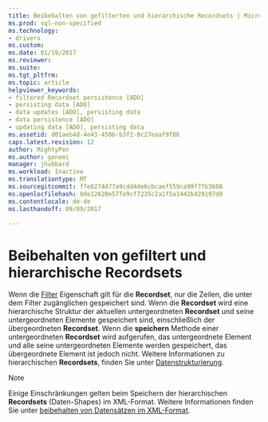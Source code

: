 ```yaml
---
title: Beibehalten von gefilterten und hierarchische Recordsets | Microsoft Docs
ms.prod: sql-non-specified
ms.technology:
- drivers
ms.custom: 
ms.date: 01/19/2017
ms.reviewer: 
ms.suite: 
ms.tgt_pltfrm: 
ms.topic: article
helpviewer_keywords:
- filtered Recordset persistence [ADO]
- persisting data [ADO]
- data updates [ADO], persisting data
- data persistence [ADO]
- updating data [ADO], persisting data
ms.assetid: d01aeb4d-4e43-450b-b3f2-0c27eaaf9f86
caps.latest.revision: 12
author: MightyPen
ms.author: genemi
manager: jhubbard
ms.workload: Inactive
ms.translationtype: MT
ms.sourcegitcommit: f7e6274d77a9cdd4de6cbcaef559ca99f77b3608
ms.openlocfilehash: 8de12620e57fe9cf7235c2a1f5a1442b429197d0
ms.contentlocale: de-de
ms.lasthandoff: 09/09/2017

---
```

# <a name="persisting-filtered-and-hierarchical-recordsets"></a>Beibehalten von gefiltert und hierarchische Recordsets
Wenn die [Filter](../../../ado/reference/ado-api/filter-property.md) Eigenschaft gilt für die **Recordset**, nur die Zeilen, die unter dem Filter zugänglichen gespeichert sind. Wenn die **Recordset** wird eine hierarchische Struktur der aktuellen untergeordneten **Recordset** und seine untergeordneten Elemente gespeichert sind, einschließlich der übergeordneten **Recordset**. Wenn die **speichern** Methode einer untergeordneten **Recordset** wird aufgerufen, das untergeordnete Element und alle seine untergeordneten Elemente werden gespeichert, das übergeordnete Element ist jedoch nicht. Weitere Informationen zu hierarchischen **Recordsets**, finden Sie unter [Datenstrukturierung](../../../ado/guide/data/data-shaping.md).  
  
> [!NOTE]
>  Einige Einschränkungen gelten beim Speichern der hierarchischen **Recordsets** (Daten-Shapes) im XML-Format. Weitere Informationen finden Sie unter [beibehalten von Datensätzen im XML-Format](../../../ado/guide/data/persisting-records-in-xml-format.md).

